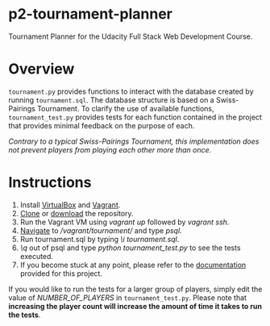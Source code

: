 # p2-tournament-planner
Tournament Planner for the Udacity Full Stack Web Development Course.

# Overview
`tournament.py` provides functions to interact with the database created by running `tournament.sql`. The database structure is based on a Swiss-Pairings Tournament. To clarify the use of available functions, `tournament_test.py` provides tests for each function contained in the project that provides minimal feedback on the purpose of each.

*Contrary to a typical Swiss-Pairings Tournament, this implementation does not prevent players from playing each other more than once.*

# Instructions
1. Install [VirtualBox](https://www.virtualbox.org/wiki/Downloads) and [Vagrant](http://www.vagrantup.com/downloads).
2. [Clone](https://github.com/jwelker110/p2-tournament-planner.git) or [download](https://github.com/jwelker110/p2-tournament-planner/archive/master.zip) the repository.
3. Run the Vagrant VM using *vagrant up* followed by *vagrant ssh*.
4. [Navigate](http://askubuntu.com/questions/232442/how-do-i-navigate-between-directories-in-terminal) to */vagrant/tournament/* and type *psql*.
5. Run tournament.sql by typing *\i tournament.sql*.
6. *\q* out of psql and type *python tournament_test.py* to see the tests executed. 
7. If you become stuck at any point, please refer to the [documentation](https://docs.google.com/document/u/0/d/16IgOm4XprTaKxAa8w02y028oBECOoB1EI1ReddADEeY/pub?embedded=true) provided for this project.

If you would like to run the tests for a larger group of players, simply edit the value of *NUMBER_OF_PLAYERS* in `tournament_test.py`. Please note that **increasing the player count will increase the amount of time it takes to run the tests**.
